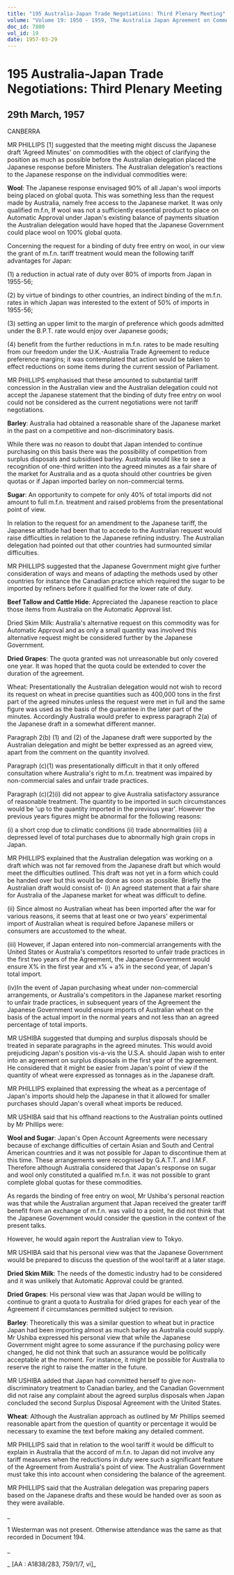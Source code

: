 ```yaml
---
title: "195 Australia-Japan Trade Negotiations: Third Plenary Meeting"
volume: "Volume 19: 1950 - 1959, The Australia Japan Agreement on Commerce"
doc_id: 7800
vol_id: 19
date: 1957-03-29
---
```


# 195 Australia-Japan Trade Negotiations: Third Plenary Meeting

## 29th March, 1957

CANBERRA

MR PHILLIPS [1] suggested that the meeting might discuss the Japanese draft 'Agreed Minutes' on commodities with the object of clarifying the position as much as possible before the Australian delegation placed the Japanese response before Ministers. The Australian delegation's reactions to the Japanese response on the individual commodities were:

**Wool**: The Japanese response envisaged 90% of all Japan's wool imports being placed on global quota. This was something less than the request made by Australia, namely free access to the Japanese market. It was only qualified m.f.n, If wool was not a sufficiently essential product to place on Automatic Approval under Japan's existing balance of payments situation the Australian delegation would have hoped that the Japanese Government could place wool on 100% global quota.

Concerning the request for a binding of duty free entry on wool, in our view the grant of m.f.n. tariff treatment would mean the following tariff advantages for Japan:

(1) a reduction in actual rate of duty over 80% of imports from Japan in 1955-56;

(2) by virtue of bindings to other countries, an indirect binding of the m.f.n. rates in which Japan was interested to the extent of 50% of imports in 1955-56;

(3) setting an upper limit to the margin of preference which goods admitted under the B.P.T. rate would enjoy over Japanese goods;

(4) benefit from the further reductions in m.f.n. rates to be made resulting from our freedom under the U.K.-Australia Trade Agreement to reduce preference margins; it was contemplated that action would be taken to effect reductions on some items during the current session of Parliament.

MR PHILLIPS emphasised that these amounted to substantial tariff concession in the Australian view and the Australian delegation could not accept the Japanese statement that the binding of duty free entry on wool could not be considered as the current negotiations were not tariff negotiations.

**Barley**: Australia had obtained a reasonable share of the Japanese market in the past on a competitive and non-discriminatory basis.

While there was no reason to doubt that Japan intended to continue purchasing on this basis there was the possibility of competition from surplus disposals and subsidised barley. Australia would like to see a recognition of one-third written into the agreed minutes as a fair share of the market for Australia and as a quota should other countries be given quotas or if Japan imported barley on non-commercial terms.

**Sugar**: An opportunity to compete for only 40% of total imports did not amount to full m.f.n. treatment and raised problems from the presentational point of view.

In relation to the request for an amendment to the Japanese tariff, the Japanese attitude had been that to accede to the Australian request would raise difficulties in relation to the Japanese refining industry. The Australian delegation had pointed out that other countries had surmounted similar difficulties.

MR PHILLIPS suggested that the Japanese Government might give further consideration of ways and means of adapting the methods used by other countries for instance the Canadian practice which required the sugar to be imported by refiners before it qualified for the lower rate of duty.

**Beef Tallow and Cattle Hide**: Appreciated the Japanese reaction to place those items from Australia on the Automatic Approval list.

Dried Skim Milk: Australia's alternative request on this commodity was for Automatic Approval and as only a small quantity was involved this alternative request might be considered further by the Japanese Government.

**Dried Grapes**: The quota granted was not unreasonable but only covered one year. It was hoped that the quota could be extended to cover the duration of the agreement.

Wheat: Presentationally the Australian delegation would not wish to record its request on wheat in precise quantities such as 400,000 tons in the first part of the agreed minutes unless the request were met in full and the same figure was used as the basis of the guarantee in the later part of the minutes. Accordingly Australia would prefer to express paragraph 2(a) of the Japanese draft in a somewhat different manner.

Paragraph 2(b) (1) and (2) of the Japanese draft were supported by the Australian delegation and might be better expressed as an agreed view, apart from the comment on the quantity involved.

Paragraph (c)(1) was presentationally difficult in that it only offered consultation where Australia's right to m.f.n. treatment was impaired by non-commercial sales and unfair trade practices.

Paragraph (c)(2)(i) did not appear to give Australia satisfactory assurance of reasonable treatment. The quantity to be imported in such circumstances would be 'up to the quantity imported in the previous year'. However the previous years figures might be abnormal for the following reasons:

(i) a short crop due to climatic conditions (ii) trade abnormalities (iii) a depressed level of total purchases due to abnormally high grain crops in Japan.

MR PHILLIPS explained that the Australian delegation was working on a draft which was not far removed from the Japanese draft but which would meet the difficulties outlined. This draft was not yet in a form which could be handed over but this would be done as soon as possible. Briefly the Australian draft would consist of- (i) An agreed statement that a fair share for Australia of the Japanese market for wheat was difficult to define.

(ii) Since almost no Australian wheat has been imported after the war for various reasons, it seems that at least one or two years' experimental import of Australian wheat is required before Japanese millers or consumers are accustomed to the wheat.

(iii) However, if Japan entered into non-commercial arrangements with the United States or Australia's competitors resorted to unfair trade practices in the first two years of the Agreement, the Japanese Government would ensure X% in the first year and x% + a% in the second year, of Japan's total import.

(iv)In the event of Japan purchasing wheat under non-commercial arrangements, or Australia's competitors in the Japanese market resorting to unfair trade practices, in subsequent years of the Agreement the Japanese Government would ensure imports of Australian wheat on the basis of the actual import in the normal years and not less than an agreed percentage of total imports.

MR USHIBA suggested that dumping and surplus disposals should be treated in separate paragraphs in the agreed minutes. This would avoid prejudicing Japan's position vis-a-vis the U.S.A. should Japan wish to enter into an agreement on surplus disposals in the first year of the agreement. He considered that it might be easier from Japan's point of view if the quantity of wheat were expressed as tonnages as in the Japanese draft.

MR PHILLIPS explained that expressing the wheat as a percentage of Japan's imports should help the Japanese in that it allowed for smaller purchases should Japan's overall wheat imports be reduced.

MR USHIBA said that his offhand reactions to the Australian points outlined by Mr Phillips were:

**Wool and Sugar**: Japan's Open Account Agreements were necessary because of exchange difficulties of certain Asian and South and Central American countries and it was not possible for Japan to discontinue them at this time. These arrangements were recognised by G.A.T.T. and I.M.F. Therefore although Australia considered that Japan's response on sugar and wool only constituted a qualified m.f.n. it was not possible to grant complete global quotas for these commodities.

As regards the binding of free entry on wool, Mr Ushiba's personal reaction was that while the Australian argument that Japan received the greater tariff benefit from an exchange of m.f.n. was valid to a point, he did not think that the Japanese Government would consider the question in the context of the present talks.

However, he would again report the Australian view to Tokyo.

MR USHIBA said that his personal view was that the Japanese Government would be prepared to discuss the question of the wool tariff at a later stage.

**Dried Skim Milk**: The needs of the domestic industry had to be considered and it was unlikely that Automatic Approval could be granted.

**Dried Grapes**: His personal view was that Japan would be willing to continue to grant a quota to Australia for dried grapes for each year of the Agreement if circumstances permitted subject to revision.

**Barley**: Theoretically this was a similar question to wheat but in practice Japan had been importing almost as much barley as Australia could supply. Mr Ushiba expressed his personal view that while the Japanese Government might agree to some assurance if the purchasing policy were changed, he did not think that such an assurance would be politically acceptable at the moment. For instance, it might be possible for Australia to reserve the right to raise the matter in the future.

MR USHIBA added that Japan had committed herself to give non- discriminatory treatment to Canadian barley, and the Canadian Government did not raise any complaint about the agreed surplus disposals when Japan concluded the second Surplus Disposal Agreement with the United States.

**Wheat**: Although the Australian approach as outlined by Mr Phillips seemed reasonable apart from the question of quantity or percentage it would be necessary to examine the text before making any detailed comment.

MR PHILLIPS said that in relation to the wool tariff it would be difficult to explain in Australia that the accord of m.f.n. to Japan did not involve any tariff measures when the reductions in duty were such a significant feature of the Agreement from Australia's point of view. The Australian Government must take this into account when considering the balance of the agreement.

MR PHILLIPS said that the Australian delegation was preparing papers based on the Japanese drafts and these would be handed over as soon as they were available.

_

1 Westerman was not present. Otherwise attendance was the same as that recorded in Document 194.

_

_ [AA : A1838/283, 759/1/7, vi]_
